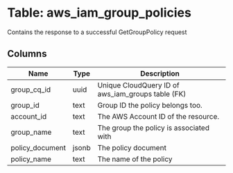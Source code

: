 
# Table: aws_iam_group_policies
Contains the response to a successful GetGroupPolicy request
## Columns
| Name        | Type           | Description  |
| ------------- | ------------- | -----  |
|group_cq_id|uuid|Unique CloudQuery ID of aws_iam_groups table (FK)|
|group_id|text|Group ID the policy belongs too.|
|account_id|text|The AWS Account ID of the resource.|
|group_name|text|The group the policy is associated with|
|policy_document|jsonb|The policy document|
|policy_name|text|The name of the policy|
